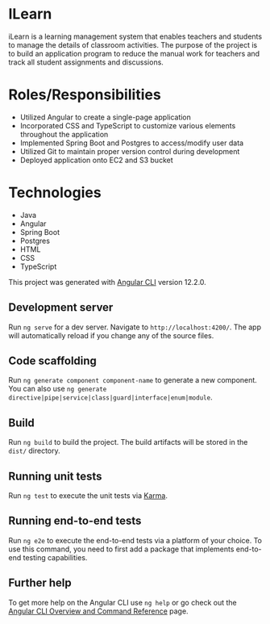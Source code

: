 # ILearn

iLearn is a learning management system that enables teachers and students to manage the details of classroom activities. The purpose of the project is to build an application program to reduce the manual work for teachers and track all student assignments and discussions.

# Roles/Responsibilities
* Utilized Angular to create a single-page application
* Incorporated CSS and TypeScript to customize various elements throughout the application
* Implemented Spring Boot and Postgres to access/modify user data
* Utilized Git to maintain proper version control during development
* Deployed application onto EC2 and S3 bucket

# Technologies
* Java
* Angular 
* Spring Boot 
* Postgres 
* HTML 
* CSS 
* TypeScript

This project was generated with [Angular CLI](https://github.com/angular/angular-cli) version 12.2.0.

## Development server

Run `ng serve` for a dev server. Navigate to `http://localhost:4200/`. The app will automatically reload if you change any of the source files.

## Code scaffolding

Run `ng generate component component-name` to generate a new component. You can also use `ng generate directive|pipe|service|class|guard|interface|enum|module`.

## Build

Run `ng build` to build the project. The build artifacts will be stored in the `dist/` directory.

## Running unit tests

Run `ng test` to execute the unit tests via [Karma](https://karma-runner.github.io).

## Running end-to-end tests

Run `ng e2e` to execute the end-to-end tests via a platform of your choice. To use this command, you need to first add a package that implements end-to-end testing capabilities.

## Further help

To get more help on the Angular CLI use `ng help` or go check out the [Angular CLI Overview and Command Reference](https://angular.io/cli) page.
